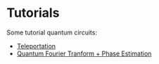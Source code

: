 # Tutorials
Some tutorial quantum circuits: 

- [Teleportation](teleportation/Teleportation.md)	
- [Quantum Fourier Tranform + Phase Estimation](qft+pe/QFT_PE.md)
